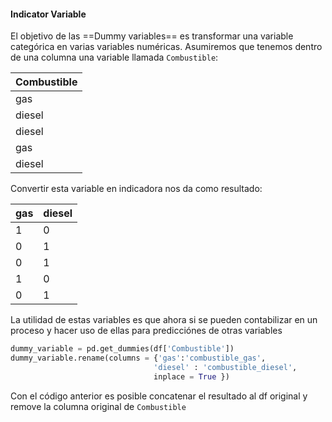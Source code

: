 #### Indicator Variable

El objetivo de las ==Dummy variables== es transformar una variable categórica en varias variables numéricas. Asumiremos que tenemos dentro de una columna una variable llamada `Combustible`:

|Combustible|
|-------------|
|gas|
|diesel|
|diesel|
|gas|
|diesel|

Convertir esta variable en indicadora nos da como resultado:

gas | diesel
----|------
1 | 0
0 | 1
0 | 1
1 | 0
0 | 1

La utilidad de estas variables es que ahora si se pueden contabilizar en un proceso y hacer uso de ellas para predicciónes de otras variables

```py
dummy_variable = pd.get_dummies(df['Combustible'])
dummy_variable.rename(columns = {'gas':'combustible_gas',
								'diesel' : 'combustible_diesel', 
								inplace = True })
```

Con el código anterior es posible concatenar el resultado al df original y remove la columna original de `Combustible`